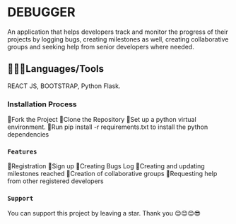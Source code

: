 # DEBUGGER

An application that helps developers track and monitor the progress of their projects by logging bugs, creating milestones as well, creating collaborative groups and seeking help from senior developers where needed.

## 👨🏽‍🍳Languages/Tools

REACT JS, BOOTSTRAP, Python Flask.

### Installation Process

🎈Fork the Project 
🎈Clone the Repository
🎈Set up a python virtual environment.
🎈Run pip install -r requirements.txt to install the python dependencies


### `Features`

🎈Registration
🎈Sign up
🎈Creating Bugs Log
🎈Creating and updating milestones reached
🎈Creation of collaborative groups
🎈Requesting help from other registered developers


### `Support`

You can support this project by leaving a star. Thank you 😊😊😊😎
